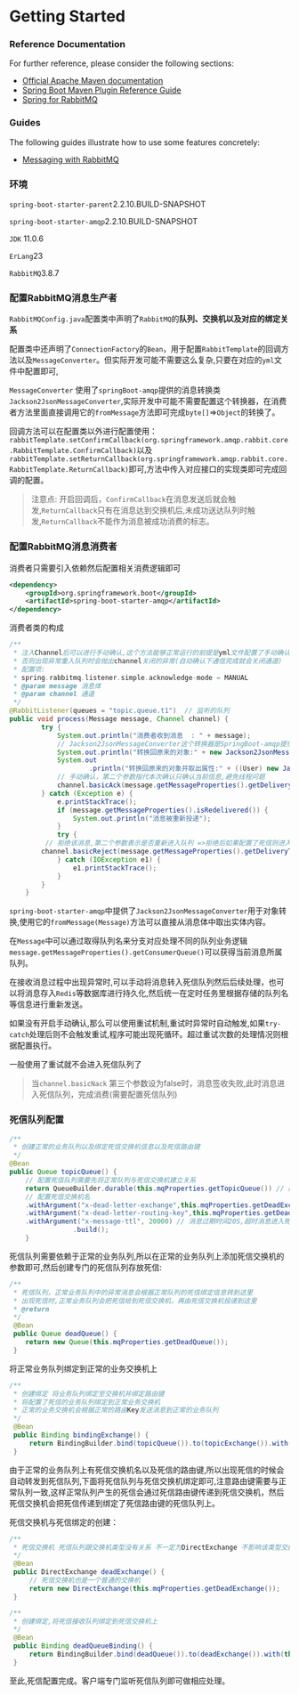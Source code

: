 # Getting Started

### Reference Documentation
For further reference, please consider the following sections:

* [Official Apache Maven documentation](https://maven.apache.org/guides/index.html)
* [Spring Boot Maven Plugin Reference Guide](https://docs.spring.io/spring-boot/docs/2.2.10.BUILD-SNAPSHOT/maven-plugin/)
* [Spring for RabbitMQ](https://docs.spring.io/spring-boot/docs/2.3.3.RELEASE/reference/htmlsingle/#boot-features-amqp)

### Guides
The following guides illustrate how to use some features concretely:

* [Messaging with RabbitMQ](https://spring.io/guides/gs/messaging-rabbitmq/)

### 环境

`spring-boot-starter-parent`2.2.10.BUILD-SNAPSHOT

`spring-boot-starter-amqp`2.2.10.BUILD-SNAPSHOT

`JDK` 11.0.6

`ErLang`23

`RabbitMQ`3.8.7

### 配置RabbitMQ消息生产者

`RabbitMQConfig.java`配置类中声明了`RabbitMQ`的**队列、交换机以及对应的绑定关系**

配置类中还声明了`ConnectionFactory`的`Bean`，用于配置`RabbitTemplate`的回调方法以及`MessageConverter`。但实际开发可能不需要这么复杂,只要在对应的`yml`文件中配置即可,

 `MessageConverter` 使用了`springBoot-amqp`提供的消息转换类`Jackson2JsonMessageConverter`,实际开发中可能不需要配置这个转换器，在消费者方法里面直接调用它的`fromMessage`方法即可完成`byte[]`=>`Object`的转换了。

回调方法可以在配置类以外进行配置使用：`rabbitTemplate.setConfirmCallback(org.springframework.amqp.rabbit.core.RabbitTemplate.ConfirmCallback)`以及`rabbitTemplate.setReturnCallback(org.springframework.amqp.rabbit.core.RabbitTemplate.ReturnCallback)`即可,方法中传入对应接口的实现类即可完成回调的配置。

>  注意点: 开启回调后，`ConfirmCallback`在消息发送后就会触发,`ReturnCallback`只有在消息达到交换机后,未成功送达队列时触发,`ReturnCallback`不能作为消息被成功消费的标志。

### 配置RabbitMQ消息消费者

消费者只需要引入依赖然后配置相关消费逻辑即可

```xml
<dependency>
	<groupId>org.springframework.boot</groupId>
	<artifactId>spring-boot-starter-amqp</artifactId>
</dependency>
```

消费者类的构成

```java
/**
 * 注入Channel后可以进行手动确认,这个方法能够正常运行的前提是yml文件配置了手动确认，
 * 否则出现异常重入队列时会抛出channel关闭的异常(自动确认下通信完成就会关闭通道)
 * 配置项:
 * spring.rabbitmq.listener.simple.acknowledge-mode = MANUAL
 * @param message 消息体
 * @param channel 通道
 */
@RabbitListener(queues = "topic.queue.t1")  // 监听的队列
public void process(Message message, Channel channel) {
		try {
			System.out.println("消费者收到消息  : " + message);
			// Jackson2JsonMessageConverter这个转换器是SpringBoot-amqp提供的消息转换类
			System.out.println("转换回原来的对象:" + new Jackson2JsonMessageConverter().fromMessage(message));
			System.out
					.println("转换回原来的对象并取出属性:" + ((User) new Jackson2JsonMessageConverter().fromMessage(message)).getName());
			// 手动确认，第二个参数指代本次确认只确认当前信息,避免线程问题
			channel.basicAck(message.getMessageProperties().getDeliveryTag(), false);
		} catch (Exception e) {
			e.printStackTrace();
			if (message.getMessageProperties().isRedelivered()) {
				System.out.println("消息被重新投递");
			}
			try {
         // 拒绝该消息,第二个参数表示是否重新进入队列 =>拒绝后如果配置了死信则进入死信队列 
		channel.basicReject(message.getMessageProperties().getDeliveryTag(), false);
			} catch (IOException e1) {
				e1.printStackTrace();
			}
		}
	}
```

`spring-boot-starter-amqp`中提供了`Jackson2JsonMessageConverter`用于对象转换,使用它的`fromMessage(Message)`方法可以直接从消息体中取出实体内容。

在`Message`中可以通过取得队列名来分支对应处理不同的队列业务逻辑`message.getMessageProperties().getConsumerQueue()`可以获得当前消息所属队列。

在接收消息过程中出现异常时,可以手动将消息转入死信队列然后后续处理，也可以将消息存入`Redis`等数据库进行持久化,然后统一在定时任务里根据存储的队列名等信息进行重新发送。

如果没有开启手动确认,那么可以使用重试机制,重试时异常时自动触发,如果`try-catch`处理后则不会触发重试,程序可能出现死循环。超过重试次数的处理情况则根据配置执行。

一般使用了重试就不会进入死信队列了

> 当`channel.basicNack` 第三个参数设为false时，消息签收失败,此时消息进入死信队列，完成消费(需要配置死信队列)

### 死信队列配置

```java
/**
 * 创建正常的业务队列以及绑定死信交换机信息以及死信路由键
 */
@Bean
public Queue topicQueue() {
	// 配置死信队列需要先将正常队列与死信交换机建立关系
	return QueueBuilder.durable(this.mqProperties.getTopicQueue()) // 配置队列(持久化)
	// 配置死信交换机名
	.withArgument("x-dead-letter-exchange",this.mqProperties.getDeadExchange())
	.withArgument("x-dead-letter-routing-key",this.mqProperties.getDeadQueue())
	.withArgument("x-message-ttl", 20000) // 消息过期时间20S,超时消息进入死信(实际测试并没有,channel不关闭就一直在业务队列)
				.build();
	}
```

死信队列需要依赖于正常的业务队列,所以在正常的业务队列上添加死信交换机的参数即可,然后创建专门的死信队列存放死信:

```java
/**
 * 死信队列，正常业务队列中的异常消息会根据正常队列的死信绑定信息转到这里
 * 出现死信时,正常业务队列会把死信给到死信交换机，再由死信交换机投递到这里
 * @return
 */
 @Bean
 public Queue deadQueue() {
	return new Queue(this.mqProperties.getDeadQueue());
 }
```

将正常业务队列绑定到正常的业务交换机上

```java
/**
 * 创建绑定 将业务队列绑定至交换机并绑定路由键
 * 将配置了死信的业务队列绑定到正常业务交换机
 * 正常的业务交换机会根据正常的路由Key发送消息到正常的业务队列
 */
 @Bean
 public Binding bindingExchange() {
	 return BindingBuilder.bind(topicQueue()).to(topicExchange()).with(this.mqProperties.getTopicQueue());
 }
```

由于正常的业务队列上有死信交换机名以及死信的路由键,所以出现死信的时候会自动转发到死信队列,下面将死信队列与死信交换机绑定即可,注意路由键需要与正常队列一致,这样正常队列产生的死信会通过死信路由键传递到死信交换机，然后死信交换机会把死信传递到绑定了死信路由键的死信队列上。

死信交换机与死信绑定的创建：

```java
/**
 * 死信交换机 死信队列跟交换机类型没有关系 不一定为DirectExchange 不影响该类型交换机的特性
 */
 @Bean
 public DirectExchange deadExchange() {
	 // 死信交换机也是一个普通的交换机
	 return new DirectExchange(this.mqProperties.getDeadExchange());
 }

/**
 * 创建绑定,将死信接收队列绑定到死信交换机上
 */
 @Bean
 public Binding deadQueueBinding() {
	 return BindingBuilder.bind(deadQueue()).to(deadExchange()).with(this.mqProperties.getDeadQueue());
 }
```

至此,死信配置完成。客户端专门监听死信队列即可做相应处理。



